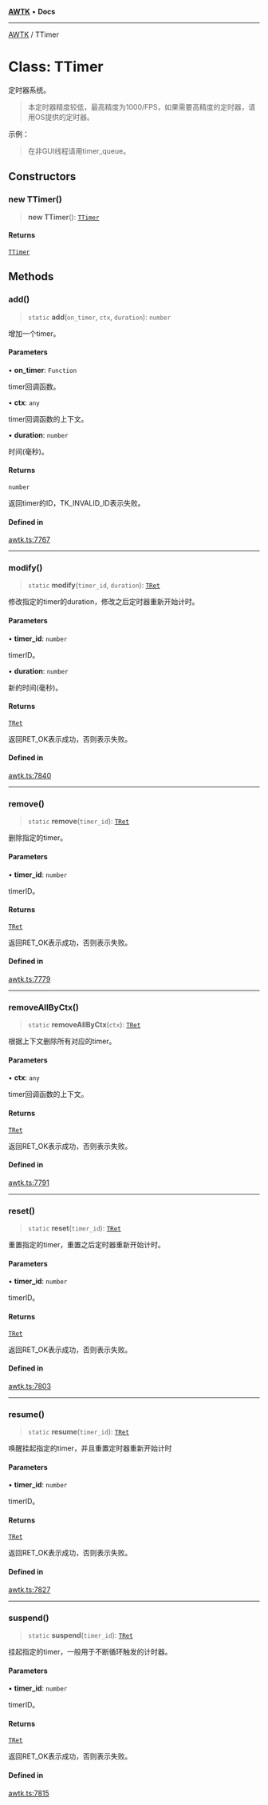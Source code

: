 [**AWTK**](../README.md) • **Docs**

***

[AWTK](../globals.md) / TTimer

# Class: TTimer

定时器系统。

> 本定时器精度较低，最高精度为1000/FPS，如果需要高精度的定时器，请用OS提供的定时器。

示例：

> 在非GUI线程请用timer\_queue。

## Constructors

### new TTimer()

> **new TTimer**(): [`TTimer`](TTimer.md)

#### Returns

[`TTimer`](TTimer.md)

## Methods

### add()

> `static` **add**(`on_timer`, `ctx`, `duration`): `number`

增加一个timer。

#### Parameters

• **on\_timer**: `Function`

timer回调函数。

• **ctx**: `any`

timer回调函数的上下文。

• **duration**: `number`

时间(毫秒)。

#### Returns

`number`

返回timer的ID，TK_INVALID_ID表示失败。

#### Defined in

[awtk.ts:7767](https://github.com/zlgopen/awtk-binding/blob/eba643a28b6249e8f99055dcbc6755f195868c97/tools/code_gen/js/output/awtk.ts#L7767)

***

### modify()

> `static` **modify**(`timer_id`, `duration`): [`TRet`](../enumerations/TRet.md)

修改指定的timer的duration，修改之后定时器重新开始计时。

#### Parameters

• **timer\_id**: `number`

timerID。

• **duration**: `number`

新的时间(毫秒)。

#### Returns

[`TRet`](../enumerations/TRet.md)

返回RET_OK表示成功，否则表示失败。

#### Defined in

[awtk.ts:7840](https://github.com/zlgopen/awtk-binding/blob/eba643a28b6249e8f99055dcbc6755f195868c97/tools/code_gen/js/output/awtk.ts#L7840)

***

### remove()

> `static` **remove**(`timer_id`): [`TRet`](../enumerations/TRet.md)

删除指定的timer。

#### Parameters

• **timer\_id**: `number`

timerID。

#### Returns

[`TRet`](../enumerations/TRet.md)

返回RET_OK表示成功，否则表示失败。

#### Defined in

[awtk.ts:7779](https://github.com/zlgopen/awtk-binding/blob/eba643a28b6249e8f99055dcbc6755f195868c97/tools/code_gen/js/output/awtk.ts#L7779)

***

### removeAllByCtx()

> `static` **removeAllByCtx**(`ctx`): [`TRet`](../enumerations/TRet.md)

根据上下文删除所有对应的timer。

#### Parameters

• **ctx**: `any`

timer回调函数的上下文。

#### Returns

[`TRet`](../enumerations/TRet.md)

返回RET_OK表示成功，否则表示失败。

#### Defined in

[awtk.ts:7791](https://github.com/zlgopen/awtk-binding/blob/eba643a28b6249e8f99055dcbc6755f195868c97/tools/code_gen/js/output/awtk.ts#L7791)

***

### reset()

> `static` **reset**(`timer_id`): [`TRet`](../enumerations/TRet.md)

重置指定的timer，重置之后定时器重新开始计时。

#### Parameters

• **timer\_id**: `number`

timerID。

#### Returns

[`TRet`](../enumerations/TRet.md)

返回RET_OK表示成功，否则表示失败。

#### Defined in

[awtk.ts:7803](https://github.com/zlgopen/awtk-binding/blob/eba643a28b6249e8f99055dcbc6755f195868c97/tools/code_gen/js/output/awtk.ts#L7803)

***

### resume()

> `static` **resume**(`timer_id`): [`TRet`](../enumerations/TRet.md)

唤醒挂起指定的timer，并且重置定时器重新开始计时

#### Parameters

• **timer\_id**: `number`

timerID。

#### Returns

[`TRet`](../enumerations/TRet.md)

返回RET_OK表示成功，否则表示失败。

#### Defined in

[awtk.ts:7827](https://github.com/zlgopen/awtk-binding/blob/eba643a28b6249e8f99055dcbc6755f195868c97/tools/code_gen/js/output/awtk.ts#L7827)

***

### suspend()

> `static` **suspend**(`timer_id`): [`TRet`](../enumerations/TRet.md)

挂起指定的timer，一般用于不断循环触发的计时器。

#### Parameters

• **timer\_id**: `number`

timerID。

#### Returns

[`TRet`](../enumerations/TRet.md)

返回RET_OK表示成功，否则表示失败。

#### Defined in

[awtk.ts:7815](https://github.com/zlgopen/awtk-binding/blob/eba643a28b6249e8f99055dcbc6755f195868c97/tools/code_gen/js/output/awtk.ts#L7815)
